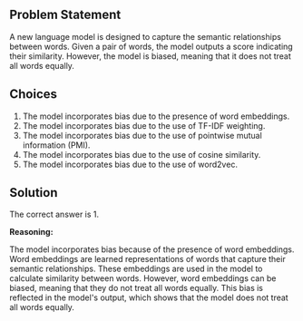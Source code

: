 ## Problem Statement

A new language model is designed to capture the semantic relationships between words. Given a pair of words, the model outputs a score indicating their similarity. However, the model is biased, meaning that it does not treat all words equally.

## Choices

1. The model incorporates bias due to the presence of word embeddings.
2. The model incorporates bias due to the use of TF-IDF weighting.
3. The model incorporates bias due to the use of pointwise mutual information (PMI).
4. The model incorporates bias due to the use of cosine similarity.
5. The model incorporates bias due to the use of word2vec.

## Solution

The correct answer is 1.

**Reasoning:**

The model incorporates bias because of the presence of word embeddings. Word embeddings are learned representations of words that capture their semantic relationships. These embeddings are used in the model to calculate similarity between words. However, word embeddings can be biased, meaning that they do not treat all words equally. This bias is reflected in the model's output, which shows that the model does not treat all words equally.